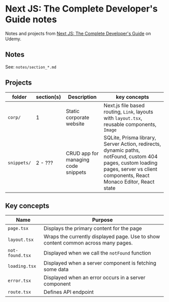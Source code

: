 # Next JS: The Complete Developer's Guide notes

Notes and projects from [Next JS: The Complete Developer's Guide](https://www.udemy.com/course/next-js-the-complete-developers-guide) on Udemy.

## Notes

See: `notes/section_*.md`

## Projects

| folder | section(s) | Description | key concepts |
| ------ | ------- | ----------- | ------------ |
| `corp/` | 1 | Static corporate website | Next.js file based routing, `Link`, layouts with `layout.tsx`, reusable components, `Image` |
| `snippets/` | 2 - ??? | CRUD app for managing code snippets | SQLite, Prisma library, Server Action, redirects, dynamic paths, notFound, custom 404 pages, custom loading pages, server vs client components, React Monaco Editor, React state |

## Key concepts

| Name | Purpose |
| ---- | ------- |
| `page.tsx` | Displays the primary content for the page |
| `layout.tsx` | Wraps the currently displayed page. Use to show content common across many pages. |
| `not-found.tsx` | Displayed when we call the `notFound` function |
| `loading.tsx` | Displayed when a server component is fetching some data |
| `error.tsx` | Displayed when an error occurs in a server component |
| `route.tsx` | Defines API endpoint |

